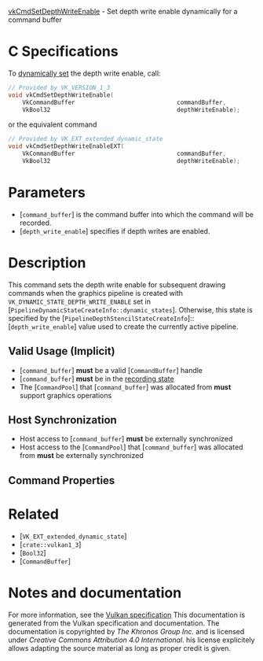 [vkCmdSetDepthWriteEnable](https://www.khronos.org/registry/vulkan/specs/1.3-extensions/man/html/vkCmdSetDepthWriteEnable.html) - Set depth write enable dynamically for a command buffer

# C Specifications
To [dynamically set](https://www.khronos.org/registry/vulkan/specs/1.3-extensions/html/vkspec.html#pipelines-dynamic-state) the depth write enable,
call:
```c
// Provided by VK_VERSION_1_3
void vkCmdSetDepthWriteEnable(
    VkCommandBuffer                             commandBuffer,
    VkBool32                                    depthWriteEnable);
```
or the equivalent command
```c
// Provided by VK_EXT_extended_dynamic_state
void vkCmdSetDepthWriteEnableEXT(
    VkCommandBuffer                             commandBuffer,
    VkBool32                                    depthWriteEnable);
```

# Parameters
- [`command_buffer`] is the command buffer into which the command will be recorded.
- [`depth_write_enable`] specifies if depth writes are enabled.

# Description
This command sets the depth write enable for subsequent drawing commands
when the graphics pipeline is created with
`VK_DYNAMIC_STATE_DEPTH_WRITE_ENABLE` set in
[`PipelineDynamicStateCreateInfo::dynamic_states`].
Otherwise, this state is specified by the
[`PipelineDepthStencilStateCreateInfo`]::[`depth_write_enable`] value
used to create the currently active pipeline.
## Valid Usage (Implicit)
-  [`command_buffer`] **must**  be a valid [`CommandBuffer`] handle
-  [`command_buffer`] **must**  be in the [recording state]()
-    The [`CommandPool`] that [`command_buffer`] was allocated from  **must**  support graphics operations

## Host Synchronization
- Host access to [`command_buffer`] **must**  be externally synchronized
- Host access to the [`CommandPool`] that [`command_buffer`] was allocated from  **must**  be externally synchronized

## Command Properties

# Related
- [`VK_EXT_extended_dynamic_state`]
- [`crate::vulkan1_3`]
- [`Bool32`]
- [`CommandBuffer`]

# Notes and documentation
For more information, see the [Vulkan specification](https://www.khronos.org/registry/vulkan/specs/1.3-extensions/html/vkspec.html)
This documentation is generated from the Vulkan specification and documentation.
The documentation is copyrighted by *The Khronos Group Inc.* and is licensed under *Creative Commons Attribution 4.0 International*.
his license explicitely allows adapting the source material as long as proper credit is given.
        